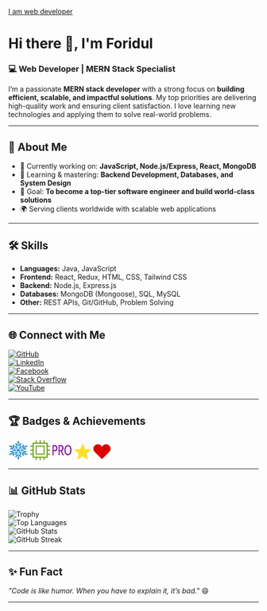 [I am web developer](https://www.linkedin.com/in/foridulislam22/)

# Hi there 👋, I'm Foridul  
### 💻 Web Developer | MERN Stack Specialist  

I’m a passionate **MERN stack developer** with a strong focus on **building efficient, scalable, and impactful solutions**. My top priorities are delivering high-quality work and ensuring client satisfaction. I love learning new technologies and applying them to solve real-world problems.  

---

## 🚀 About Me  
- 🔭 Currently working on: **JavaScript, Node.js/Express, React, MongoDB**  
- 🌱 Learning & mastering: **Backend Development, Databases, and System Design**  
- 🎯 Goal: **To become a top-tier software engineer and build world-class solutions**  
- 🌍 Serving clients worldwide with scalable web applications  

---

## 🛠 Skills  
- **Languages:** Java, JavaScript  
- **Frontend:** React, Redux, HTML, CSS, Tailwind CSS  
- **Backend:** Node.js, Express.js  
- **Databases:** MongoDB (Mongoose), SQL, MySQL  
- **Other:** REST APIs, Git/GitHub, Problem Solving  

---

## 🌐 Connect with Me  
[<img src="https://cdn.jsdelivr.net/npm/simple-icons@3.0.1/icons/github.svg" alt="GitHub" height="40">](https://github.com/FORIDUL818)  
[<img src="https://cdn.jsdelivr.net/npm/simple-icons@3.0.1/icons/linkedin.svg" alt="LinkedIn" height="40">](https://www.linkedin.com/in/foridulslam/)  
[<img src="https://cdn.jsdelivr.net/npm/simple-icons@3.0.1/icons/facebook.svg" alt="Facebook" height="40">](https://www.facebook.com/Foridul.islamftr)  
[<img src="https://cdn.jsdelivr.net/npm/simple-icons@3.0.1/icons/stackoverflow.svg" alt="Stack Overflow" height="40">](https://stackoverflow.com/users/21719066/fi-foridul-islam)  
[<img src="https://cdn.jsdelivr.net/npm/simple-icons@3.0.1/icons/youtube.svg" alt="YouTube" height="40">](https://www.youtube.com/@user-jm5wk9ym5y)  

---

## 🏆 Badges & Achievements  
<a href='https://archiveprogram.github.com/'><img src='https://raw.githubusercontent.com/acervenky/animated-github-badges/master/assets/acbadge.gif' width='40' height='40'></a>
<a href='https://docs.github.com/en/developers'><img src='https://raw.githubusercontent.com/acervenky/animated-github-badges/master/assets/devbadge.gif' width='40' height='40'></a>
<a href='https://github.com/pricing'><img src='https://raw.githubusercontent.com/acervenky/animated-github-badges/master/assets/pro.gif' width='40' height='40'></a>
<a href='https://stars.github.com/'><img src='https://raw.githubusercontent.com/acervenky/animated-github-badges/master/assets/starbadge.gif' width='35' height='35'></a>
<a href='https://docs.github.com/en/github/supporting-the-open-source-community-with-github-sponsors'><img src='https://raw.githubusercontent.com/acervenky/animated-github-badges/master/assets/sponsorbadge.gif' width='35' height='35'></a>  

---

## 📊 GitHub Stats  
![Trophy](https://github-profile-trophy.vercel.app/?username=FORIDUL818)  
![Top Languages](https://github-readme-stats.vercel.app/api/top-langs/?username=FORIDUL818&layout=compact)  
![GitHub Stats](https://github-readme-stats.vercel.app/api?username=FORIDUL818&show_icons=true&count_private=true)  
![GitHub Streak](https://streak-stats.demolab.com/?user=FORIDUL818)  

---

## ✨ Fun Fact  
_"Code is like humor. When you have to explain it, it’s bad."_ 😄  

---


